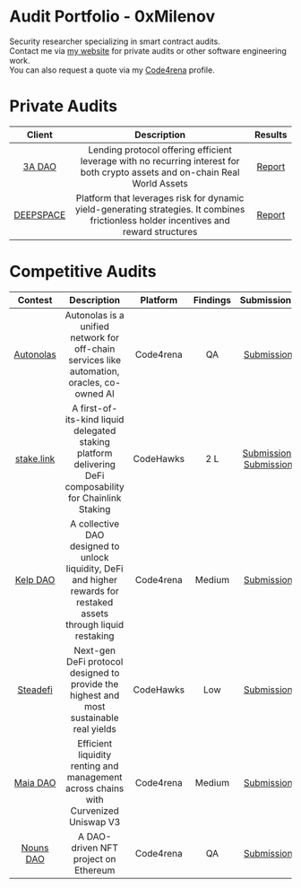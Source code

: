 # Audit Portfolio - 0xMilenov

Security researcher specializing in smart contract audits.                 
Contact me via [my website](https://0xmilenov.xyz/) for private audits or other software engineering work.        
You can also request a quote via my [Code4rena](https://code4rena.com/@0xMilenov) profile.

# Private Audits
| Client | Description | Results |
|:-------:|:-----------:|:-----------:|
| [3A DAO](https://3adao.org/) | Lending protocol offering efficient leverage with no recurring interest for both crypto assets and on-chain Real World Assets | [Report](https://github.com/0xMilenov/audits/blob/main/3A-DAO.pdf) |
| [DEEPSPACE](https://deepspace.game/) | Platform that leverages risk for dynamic yield-generating strategies. It combines frictionless holder incentives and reward structures | [Report](https://github.com/0xMilenov/audits/blob/main/2023-11-DEEPSPACE.pdf) |


# Competitive Audits
| Contest | Description | Platform | Findings | Submissions |
|:-------:|:-----------:|:--------:|:--------:|:-----------:|
|[Autonolas](https://olas.network/)| Autonolas is a unified network for off-chain services like automation, oracles, co-owned AI | Code4rena |QA|[Submission](https://github.com/code-423n4/2023-12-autonolas-findings/blob/main/data/0xMilenov-Q.md)|
| [stake.link](https://www.codehawks.com/contests/clqf7mgla0001yeyfah59c674)|A first-of-its-kind liquid delegated staking platform delivering DeFi composability for Chainlink Staking|CodeHawks|2 L|[Submission](https://www.codehawks.com/submissions/clqf7mgla0001yeyfah59c674/166), [Submission](https://www.codehawks.com/submissions/clqf7mgla0001yeyfah59c674/169)|
| [Kelp DAO](https://code4rena.com/reports/2023-11-kelp) | A collective DAO designed to unlock liquidity, DeFi and higher rewards for restaked assets through liquid restaking | Code4rena | Medium | [Submission](https://github.com/code-423n4/2023-11-kelp-findings/issues/148) |
| [Steadefi](https://www.codehawks.com/contests/clo38mm260001la08daw5cbuf) | Next-gen DeFi protocol designed to provide the highest and most sustainable real yields | CodeHawks | Low | [Submission](https://www.codehawks.com/submissions/clo38mm260001la08daw5cbuf/51) | 
| [Maia DAO](https://code4rena.com/contests/2023-05-maia-dao-ecosystem#top) | Efficient liquidity renting and management across chains with Curvenized Uniswap V3 | Code4rena | Medium | [Submission](https://github.com/code-423n4/2023-05-maia-findings/issues/372) | 
| [Nouns DAO](https://code4rena.com/contests/2023-07-nouns-dao#top) | A DAO-driven NFT project on Ethereum | Code4rena | QA | [Submission](https://github.com/code-423n4/2023-07-nounsdao-findings/blob/main/data/0xMilenov-Q.md) |
